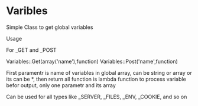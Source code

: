 Varibles
=========

Simple Class to get global variables

Usage

For _GET and _POST

Variables::Get(array('name'),function)
Variables::Post('name',function)

First paramentr is name of variables in global array, can be string or array or its can be *, then return all
function is lambda function to process variable befor output, only one parametr and its array

Can be used for all types like _SERVER, _FILES, _ENV, _COOKIE, and so on